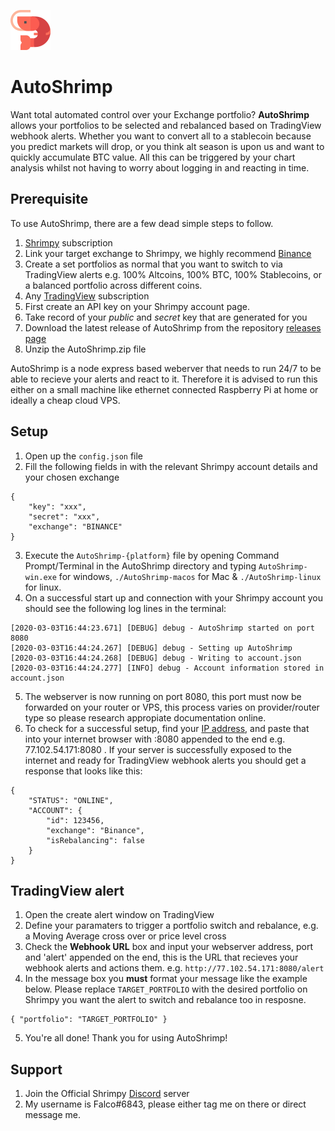 ![Autoshrimp Logo](./autoshrimp-64.png)

# AutoShrimp

Want total automated control over your Exchange portfolio? **AutoShrimp** allows your portfolios to be selected and rebalanced based on TradingView webhook alerts. Whether you want to convert all to a stablecoin because you predict markets will drop, or you think alt season is upon us and want to quickly accumulate BTC value. All this can be triggered by your chart analysis whilst not having to worry about logging in and reacting in time.

## Prerequisite

To use AutoShrimp, there are a few dead simple steps to follow. 

1. [Shrimpy](https://shrimpy.io/referral?r=sA7mSLRan) subscription
2. Link your target exchange to Shrimpy, we highly recommend [Binance](https://www.binance.com/en/register?ref=17017553)
3. Create a set portfolios as normal that you want to switch to via TradingView alerts e.g. 100% Altcoins, 100% BTC, 100% Stablecoins, or a balanced portfolio across different coins.
4. Any [TradingView](https://tradingview.go2cloud.org/aff_c?offer_id=2&aff_id=11772) subscription 
5. First create an API key on your Shrimpy account page.
6. Take record of your *public* and *secret* key that are generated for you
7. Download the latest release of AutoShrimp from the repository [releases page](https://github.com/ADWilkinson/auto-shrimp/releases)
8. Unzip the AutoShrimp.zip file

AutoShrimp is a node express based weberver that needs to run 24/7 to be able to recieve your alerts and react to it. Therefore it is advised to run this either on a small machine like ethernet connected Raspberry Pi at home or ideally a cheap cloud VPS.

## Setup

1. Open up the `config.json` file
2. Fill the following fields in with the relevant Shrimpy account details and your chosen exchange
```
{
    "key": "xxx",
    "secret": "xxx",
    "exchange": "BINANCE"
}
```
3. Execute the `AutoShrimp-{platform}` file by opening Command Prompt/Terminal in the AutoShrimp directory and typing `AutoShrimp-win.exe` for windows, `./AutoShrimp-macos` for Mac & `./AutoShrimp-linux` for linux.
4. On a successful start up and connection with your Shrimpy account you should see the following log lines in the terminal:
```
[2020-03-03T16:44:23.671] [DEBUG] debug - AutoShrimp started on port 8080
[2020-03-03T16:44:24.267] [DEBUG] debug - Setting up AutoShrimp
[2020-03-03T16:44:24.268] [DEBUG] debug - Writing to account.json
[2020-03-03T16:44:24.277] [INFO] debug - Account information stored in account.json
```
5. The webserver is now running on port 8080, this port must now be forwarded on your router or VPS, this process varies on provider/router type so please research appropiate documentation online.
6. To check for a successful setup, find your [IP address](https://whatismyipaddress.com), and paste that into your internet browser with :8080 appended to the end e.g. 77.102.54.171:8080 . If your server is successfully exposed to the internet and ready for TradingView webhook alerts you should get a response that looks like this:

```
{
    "STATUS": "ONLINE",
    "ACCOUNT": {
        "id": 123456,
        "exchange": "Binance",
        "isRebalancing": false
    }
}
```

## TradingView alert 

1. Open the create alert window on TradingView
2. Define your paramaters to trigger a portfolio switch and rebalance, e.g. a Moving Average cross over or price level cross
3. Check the **Webhook URL** box and input your webserver address, port and 'alert' appended on the end, this is the URL that recieves your webhook alerts and actions them. e.g. `http://77.102.54.171:8080/alert`
4. In the message box you **must** format your message like the example below. Please replace `TARGET_PORTFOLIO` with the desired portfolio on Shrimpy you want the alert to switch and rebalance too in resposne.

```
{ "portfolio": "TARGET_PORTFOLIO" }
```
5. You're all done! Thank you for using AutoShrimp!

## Support
1. Join the Official Shrimpy [Discord](https://discord.gg/92gM5cd) server
2. My username is Falco#6843, please either tag me on there or direct message me.




